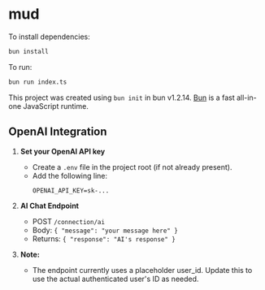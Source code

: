 # mud

To install dependencies:

```bash
bun install
```

To run:

```bash
bun run index.ts
```

This project was created using `bun init` in bun v1.2.14. [Bun](https://bun.sh) is a fast all-in-one JavaScript runtime.

## OpenAI Integration

1. **Set your OpenAI API key**

   - Create a `.env` file in the project root (if not already present).
   - Add the following line:
     ```
     OPENAI_API_KEY=sk-...
     ```

2. **AI Chat Endpoint**

   - POST `/connection/ai`
   - Body: `{ "message": "your message here" }`
   - Returns: `{ "response": "AI's response" }`

3. **Note:**
   - The endpoint currently uses a placeholder user_id. Update this to use the actual authenticated user's ID as needed.
